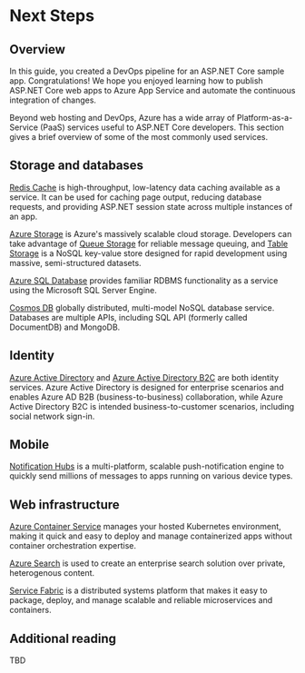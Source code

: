 # Next Steps

## Overview

In this guide, you created a DevOps pipeline for an ASP.NET Core sample app. Congratulations! We hope you enjoyed learning how to publish ASP.NET Core web apps to Azure App Service and automate the continuous integration of changes.

Beyond web hosting and DevOps, Azure has a wide array of Platform-as-a-Service (PaaS) services useful to ASP.NET Core developers. This section gives a brief overview of some of the most commonly used services.

## Storage and databases

[Redis Cache](https://docs.microsoft.com/azure/redis-cache/) is high-throughput, low-latency data caching available as a service. It can be used for caching page output, reducing database requests, and providing ASP.NET session state across multiple instances of an app.

[Azure Storage](https://docs.microsoft.com/azure/storage/) is Azure's massively scalable cloud storage. Developers can take advantage of [Queue Storage](https://docs.microsoft.com/azure/storage/queues/storage-queues-introduction) for reliable message queuing, and [Table Storage](https://docs.microsoft.com/azure/storage/tables/table-storage-overview) is a NoSQL key-value store designed for rapid development using massive, semi-structured datasets.

[Azure SQL Database](https://docs.microsoft.com/azure/sql-database/) provides familiar RDBMS functionality as a service using the Microsoft SQL Server Engine.

[Cosmos DB](https://docs.microsoft.com/azure/cosmos-db/) globally distributed, multi-model NoSQL database service. Databases are  multiple APIs, including SQL API (formerly called DocumentDB) and MongoDB.

## Identity

[Azure Active Directory](https://docs.microsoft.com/azure/active-directory/) and [Azure Active Directory B2C](https://docs.microsoft.com/azure/active-directory-b2c/) are both identity services. Azure Active Directory is designed for enterprise scenarios and enables Azure AD B2B (business-to-business) collaboration, while Azure Active Directory B2C is intended business-to-customer scenarios, including social network sign-in. 

## Mobile

[Notification Hubs](https://docs.microsoft.com/azure/notification-hubs/) is a multi-platform, scalable push-notification engine to quickly send millions of messages to apps running on various device types.

## Web infrastructure

[Azure Container Service](https://docs.microsoft.com/azure/aks/) manages your hosted Kubernetes environment, making it quick and easy to deploy and manage containerized apps without container orchestration expertise.

[Azure Search](https://docs.microsoft.com/azure/search/) is used to create an enterprise search solution over private, heterogenous content.

[Service Fabric](https://docs.microsoft.com/azure/service-fabric/) is a distributed systems platform that makes it easy to package, deploy, and manage scalable and reliable microservices and containers.

## Additional reading

TBD
